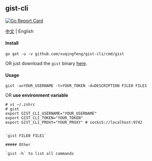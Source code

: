 ## gist-cli

[![Go Report Card](https://goreportcard.com/badge/github.com/xuqingfeng/gist-cli?style=flat-square)](https://goreportcard.com/report/github.com/xuqingfeng/gist-cli)

[中文](./README.md) | English

#### Install

`go get -u -v github.com/xuqingfeng/gist-cli/cmd/gist`

OR just download the `gist` binary [here](https://github.com/xuqingfeng/gist-cli/releases).

#### Usage

`gist -u=YOUR_USERNAME -t=YOUR_TOKEN -d=DESCRIPTION FILE0 FILE1`

OR **use environment variable**

```
# vi ~/.zshrc
# gist
export GIST_CLI_USERNAME="YOUR_USERNAME"
export GIST_CLI_TOKEN="YOUR_TOKEN"
export GIST_CLI_PROXY="YOUR_PROXY" # socks5://localhost:9742
```
```

`gist FILE0 FILE1`

##### Other

`gist -h` to list all commands